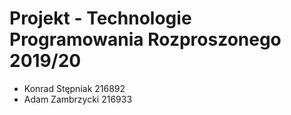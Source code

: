 # Projekt - Technologie Programowania Rozproszonego 2019/20
- Konrad Stępniak 216892
- Adam Zambrzycki 216933